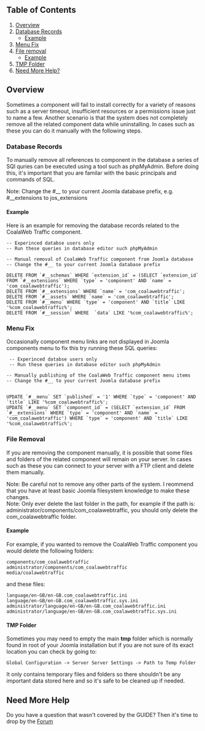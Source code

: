 ## Table of Contents
1.  [Overview](#overview)
2.  [Database Records](#database-records)
    - [Example](#db-example)
3.  [Menu Fix](#menu-fix)
4.  [File removal](#file-removal)
    - [Example](#file-example)
5.  [TMP Folder](#tmp-folder)
6.  [Need More Help?](#more-help)

## <a class="doc-top" name="overview"></a>Overview

Sometimes a component will fail to install correctly for a variety of reasons such as a server timeout, insufficient resources or a permissions issue just to name a few. Another scenario is that the system does not completely remove all the related component data while uninstalling. In cases such as these you can do it manually with the following steps.
 
### <a name="database-records"></a>Database Records
To manually remove all references to component in the database a series of SQl quries can be executed using a tool such as phpMyAdmin. Before doing this, it's important that you are familar with the basic principals and commands of SQL.
 
<div class="uk-alert">Note: Change the #__ to your current Joomla database prefix, e.g. #__extensions to jos_extensions</div>
  
#### <a name="db-example"></a>Example

 Here is an example for removing the database records related to the CoalaWeb Traffic component.

    -- Experinced databse users only
    -- Run these queries in database editor such phpMyAdmin
     
    -- Manual removal of CoalaWeb Traffic component from Joomla database
    -- Change the #__ to your current Joomla database prefix
     
    DELETE FROM `#__schemas` WHERE `extension_id` = (SELECT `extension_id` FROM `#__extensions` WHERE `type` = 'component' AND `name` = 'com_coalawebtraffic');
    DELETE FROM `#__extensions` WHERE `name` = 'com_coalawebtraffic';
    DELETE FROM `#__assets` WHERE `name` = 'com_coalawebtraffic';
    DELETE FROM `#__menu` WHERE `type` = 'component' AND `title` LIKE '%com_coalawebtraffic%';
    DELETE FROM `#__session` WHERE  `data` LIKE '%com_coalawebtraffic%';

### <a name="menu-fix"></a>Menu Fix

Occasionally component menu links are not displayed in Joomla components menu to fix this try running these SQL queries:
 
     -- Experinced databse users only
     -- Run these queries in database editor such phpMyAdmin

    -- Manually publishing of the CoalaWeb Traffic component menu items
    -- Change the #__ to your current Joomla database prefix

    
    UPDATE `#__menu` SET `published` = '1' WHERE `type` = 'component' AND `title` LIKE '%com_coalawebtraffic%';
    UPDATE `#__menu` SET `component_id` = (SELECT `extension_id` FROM `#__extensions` WHERE `type` = 'component' AND `name` = 'com_coalawebtraffic') WHERE `type` = 'component' AND `title` LIKE '%com_coalawebtraffic%';

### <a name="file-removal"></a>File Removal

If you are removing the component manually, it is possible that some files and folders of the related component will remain on your server. In cases such as these you can connect to your server with a FTP client and delete them manually.

<div class="uk-alert">Note: Be careful not to remove any other parts of the system. I reommend that you have at least basic Joomla filesystem knowledge to make these changes.</div>

<div class="uk-alert">Note: Only ever delete the last folder in the path, for example if the path is: administrator/components/com_coalawebtraffic, you should only delete the com_coalawebtraffic folder.</div>
 
 #### <a name="file-example"></a>Example
 
For example, if you wanted to remove the CoalaWeb Traffic component you would delete the following folders:
 

    components/com_coalawebtraffic
    administrator/components/com_coalawebtraffic
    media/coalawebtraffic

and these files:

    language/en-GB/en-GB.com_coalawebtraffic.ini
    language/en-GB/en-GB.com_coalawebtraffic.sys.ini
    administrator/language/en-GB/en-GB.com_coalawebtraffic.ini
    administrator/language/en-GB/en-GB.com_coalawebtraffic.sys.ini

 #### <a name="tmp-directory"></a>TMP Folder
 
Sometimes you may need to empty the main **tmp** folder which is normally found in root of your Joomla installation but if you are not sure of its exact location you can check by going to:

    Global Configuration -> Server Server Settings -> Path to Temp Folder
    
It only contains temporary files and folders so there shouldn't be any important data stored  here and so it's safe to be cleaned up if needed.

## <a name="more-help"></a>Need More Help

<div class="uk-alert">Do you have a question that wasn't covered by the GUIDE? Then it's time to drop by the <a href="http://coalaweb.com/forum/index" target="_self">Forum</a></div>